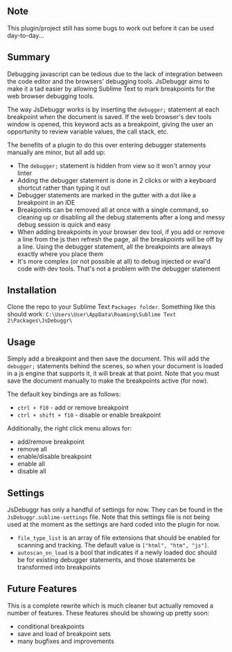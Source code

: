 Note
-----
This plugin/project still has some bugs to work out before it can be used day-to-day...


Summary
---------
Debugging javascript can be tedious due to the lack of integration between the code editor and the browsers' debugging tools. JsDebuggr aims to make it a tad easier by allowing Sublime Text to mark breakpoints for the web browser debugging tools.  

The way JsDebuggr works is by inserting the `debugger;` statement at each breakpoint when the document is saved. If the web browser's dev tools window is opened, this keyword acts as a breakpoint, giving the user an opportunity to review variable values, the call stack, etc.

The benefits of a plugin to do this over entering debugger statements manually are minor, but all add up:
* The `debugger;` statement is hidden from view so it won't annoy your linter
* Adding the debugger statement is done in 2 clicks or with a keyboard shortcut rather than typing it out
* Debugger statements are marked in the gutter with a dot like a breakpoint in an IDE
* Breakpoints can be removed all at once with a single command, so cleaning up or disabling all the debug statements after a long and messy debug session is quick and easy
* When adding breakpoints in your browser dev tool, if you add or remove a line from the js then refresh the page, all the breakpoints will be off by a line. Using the debugger statement, all the breakpoints are always exactly where you place them
* It's more complex (or not possible at all) to debug injected or eval'd code with dev tools. That's not a problem with the debugger statement


Installation
------------
Clone the repo to your Sublime Text `Packages folder`. Something like this should work: `C:\Users\User\AppData\Roaming\Sublime Text 2\Packages\JsDebuggr\`


Usage
-----
Simply add a breakpoint and then save the document. This will add the `debugger;` statements behind the scenes, so when your document is loaded in a js engine that supports it, it will break at that point. Note that you must save the document manually to make the breakpoints active (for now).

The default key bindings are as follows:

* `ctrl + f10` - add or remove breakpoint
* `ctrl + shift + f10` - disable or enable breakpoint

Additionally, the right click menu allows for:

* add/remove breakpoint
* remove all
* enable/disable breakpoint
* enable all
* disable all


Settings
--------
JsDebuggr has only a handful of settings for now. They can be found in the `JsDebuggr.sublime-settings` file. Note that this settings file is not being used at the moment as the settings are hard coded into the plugin for now.

* `file_type_list` is an array of file extensions that should be enabled for scanning and tracking. The default value is `["html", "htm", "js"]`.
* `autoscan_on_load` is a bool that indicates if a newly loaded doc should be for existing debugger statements, and those statements be transformed into breakpoints


Future Features
-----
This is a complete rewrite which is much cleaner but actually removed a number of features. These features should be showing up pretty soon:

* conditional breakpoints
* save and load of breakpoint sets
* many bugfixes and improvements
